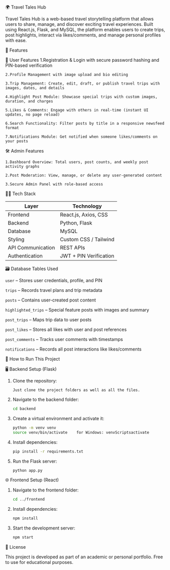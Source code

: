 🌍 Travel Tales Hub

Travel Tales Hub is a web-based travel storytelling platform that allows users to share, manage, and discover exciting travel experiences. Built using React.js, Flask, and MySQL, the platform enables users to create trips, post highlights, interact via likes/comments, and manage personal profiles with ease.

🚀 Features

👥 User Features
	1.Registration & Login with secure password hashing and PIN-based verification
 
 	2.Profile Management with image upload and bio editing
 	
  	3.Trip Management: Create, edit, draft, or publish travel trips with images, dates, and details
 	
  	4.Highlight Post Module: Showcase special trips with custom images, duration, and charges
 	
  	5.Likes & Comments: Engage with others in real-time (instant UI updates, no page reload)
 	
  	6.Search Functionality: Filter posts by title in a responsive newsfeed format
 	
  	7.Notifications Module: Get notified when someone likes/comments on your posts

🛠️ Admin Features
	
 	1.Dashboard Overview: Total users, post counts, and weekly post activity graphs
 	
  	2.Post Moderation: View, manage, or delete any user-generated content
 	
  	3.Secure Admin Panel with role-based access

🧑‍💻 Tech Stack

| Layer             | Technology             |
| ----------------- | ---------------------- |
| Frontend          | React.js, Axios, CSS   |
| Backend           | Python, Flask          |
| Database          | MySQL                  |
| Styling           | Custom CSS / Tailwind  |
| API Communication | REST APIs              |
| Authentication    | JWT + PIN Verification |

🗃️ Database Tables Used

 `user` – Stores user credentials, profile, and PIN
 
 `trips` – Records travel plans and trip metadata
 
 `posts` – Contains user-created post content
 
 `highlighted_trips` – Special feature posts with images and summary
 
 `post_trips` – Maps trip data to user posts
 
 `post_likes` – Stores all likes with user and post references
 
 `post_comments` – Tracks user comments with timestamps
 
 `notifications` – Records all post interactions like likes/comments

🧪 How to Run This Project

🖥 Backend Setup (Flask)

1. Clone the repository:

   ```Just clone the project folders as well as all the files.```

2. Navigate to the backend folder:

   ```bash
   cd backend
   ```
3. Create a virtual environment and activate it:

   ```bash
   python -m venv venv
   source venv/bin/activate    for Windows: venvScriptsactivate
   ```
4. Install dependencies:

   ```bash
   pip install -r requirements.txt
   ```
5. Run the Flask server:

   ```bash
   python app.py
   ```

🌐 Frontend Setup (React)

1. Navigate to the frontend folder:

   ```bash
   cd ../frontend
   ```
2. Install dependencies:

   ```bash
   npm install
   ```
3. Start the development server:

   ```bash
   npm start
   ```

📄 License

This project is developed as part of an academic or personal portfolio. Free to use for educational purposes.
